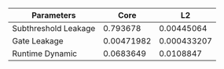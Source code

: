 | Parameters | Core | L2 |
| --- | --- | --- |
| Subthreshold Leakage | 0.793678 | 0.00445064 |
| Gate Leakage | 0.00471982 | 0.000433207 |
| Runtime Dynamic | 0.0683649 | 0.0108847 |
